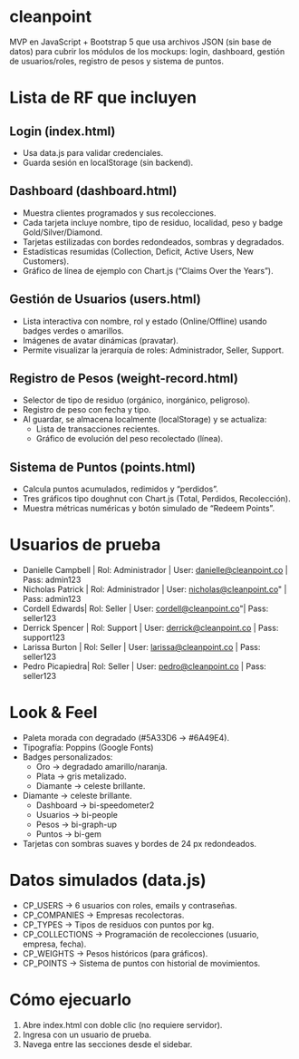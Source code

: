 # cleanpoint
MVP en JavaScript + Bootstrap 5 que usa archivos JSON (sin base de datos) para cubrir los módulos de los mockups: login, dashboard, gestión de usuarios/roles, registro de pesos y sistema de puntos.

# Lista de RF que incluyen
## Login (index.html)
- Usa data.js para validar credenciales.
- Guarda sesión en localStorage (sin backend).

## Dashboard (dashboard.html)
- Muestra clientes programados y sus recolecciones.
- Cada tarjeta incluye nombre, tipo de residuo, localidad, peso y badge Gold/Silver/Diamond.
- Tarjetas estilizadas con bordes redondeados, sombras y degradados.
- Estadísticas resumidas (Collection, Deficit, Active Users, New Customers).
- Gráfico de línea de ejemplo con Chart.js (“Claims Over the Years”).

## Gestión de Usuarios (users.html)
- Lista interactiva con nombre, rol y estado (Online/Offline) usando badges verdes o amarillos.
- Imágenes de avatar dinámicas (pravatar).
- Permite visualizar la jerarquía de roles: Administrador, Seller, Support.

## Registro de Pesos (weight-record.html)
- Selector de tipo de residuo (orgánico, inorgánico, peligroso).
- Registro de peso con fecha y tipo.
- Al guardar, se almacena localmente (localStorage) y se actualiza:
    - Lista de transacciones recientes.
    - Gráfico de evolución del peso recolectado (línea).

## Sistema de Puntos (points.html)
- Calcula puntos acumulados, redimidos y “perdidos”.
- Tres gráficos tipo doughnut con Chart.js (Total, Perdidos, Recolección).
- Muestra métricas numéricas y botón simulado de “Redeem Points”.

# Usuarios de prueba
- Danielle Campbell | Rol: Administrador | User: danielle@cleanpoint.co | Pass: admin123
- Nicholas Patrick | Rol: Administrador | User: nicholas@cleanpoint.co" | Pass: admin123
- Cordell Edwards| Rol: Seller | User: cordell@cleanpoint.co"| Pass: seller123
- Derrick Spencer | Rol: Support | User: derrick@cleanpoint.co | Pass: support123
- Larissa Burton | Rol: Seller | User: larissa@cleanpoint.co | Pass: seller123
- Pedro Picapiedra| Rol: Seller | User: pedro@cleanpoint.co | Pass: seller123

# Look & Feel
- Paleta morada con degradado (#5A33D6 → #6A49E4).
- Tipografía: Poppins (Google Fonts)
- Badges personalizados:
    - Oro → degradado amarillo/naranja.
    - Plata → gris metalizado.
    - Diamante → celeste brillante.
- Diamante → celeste brillante.
    - Dashboard → bi-speedometer2
    - Usuarios → bi-people
    - Pesos → bi-graph-up
    - Puntos → bi-gem
- Tarjetas con sombras suaves y bordes de 24 px redondeados.

# Datos simulados (data.js)
- CP_USERS → 6 usuarios con roles, emails y contraseñas.
- CP_COMPANIES → Empresas recolectoras.
- CP_TYPES → Tipos de residuos con puntos por kg.
- CP_COLLECTIONS → Programación de recolecciones (usuario, empresa, fecha).
- CP_WEIGHTS → Pesos históricos (para gráficos).
- CP_POINTS → Sistema de puntos con historial de movimientos.

# Cómo ejecuarlo
1. Abre index.html con doble clic (no requiere servidor).
2. Ingresa con un usuario de prueba.
3. Navega entre las secciones desde el sidebar.